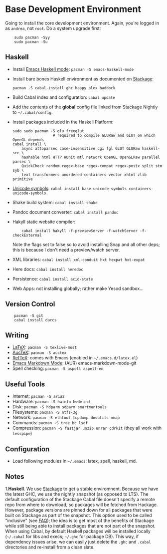 Base Development Environment
============================
Going to install the core development environment.  Again, you're logged in as `andrea`,
not `root`.  Do a system upgrade first:

        sudo pacman -Syy
        sudo pacman -Su


Haskell
-------
  * Install [Emacs Haskell mode][hask-mode]: `pacman -S emacs-haskell-mode`

  * Install bare bones Haskell environment as documented on [Stackage][stackage-install-hask]:

        pacman -S cabal-install ghc happy alex haddock

  * Build Cabal index and configuration: `cabal update`

  * Add the contents of the **global** config file linked from Stackage Nightly to
    `~/.cabal/config`.

  * Install packages included in the Haskell Platform:

        sudo sudo pacman -S glu freeglut
                          # required to compile GLURaw and GLUT on which OpenGL depends
        cabal install \
            async attoparsec case-insensitive cgi fgl GLUT GLURaw haskell-src \
            hashable html HTTP HUnit mtl network OpenGL OpenGLRaw parallel parsec \
            QuickCheck random regex-base regex-compat regex-posix split stm syb \
            text transformers unordered-containers vector xhtml zlib primitive

  * [Unicode symbols][hask-unicode]: `cabal install base-unicode-symbols containers-unicode-symbols`

  * Shake build system: `cabal install shake`

  * Pandoc document converter: `cabal install pandoc`

  * Hakyll static website compiler:

            cabal install hakyll -f-previewServer -f-watchServer -f-checkExternal

    Note the flags set to false so to avoid installing Snap and all other deps; 
    this is because I don't need a preview/watch server.

  * XML libraries: `cabal install xml-conduit hxt hexpat hxt-expat`

  * Here docs: `cabal install heredoc`

  * Persistence: `cabal install acid-state`

  * Web Apps: not installing globally; rather make Yesod sandbox...


Version Control
---------------
        pacman -S git
        cabal install darcs


Writing
-------
  * [LaTeX][tex]: `pacman -S texlive-most`
  * [AucTeX][auctex]: `pacman -S auctex`
  * [RefTeX][reftex]: comes with Emacs (enabled in `~/.emacs.d/latex.el`)
  * [Emacs Markdown Mode][md-mode]: (AUR) emacs-markdown-mode-git
  * Spell checking: `pacman -S aspell aspell-en`


Useful Tools
------------
  * Internet: `pacman -S aria2`
  * Hardware: `pacman -S hwinfo hwdetect`
  * Disk: `pacman -S hdparm sdparm smartmontools`
  * Filesystems: `pacman -S ntfs-3g`
  * Network: `pacman -S ethtool tcpdump dnsutils nmap`
  * Commands: `pacman -S tree bc lsof`
  * Compression: `pacman -S fastjar unzip unrar cdrkit`
    (they all work with `lesspipe`) 


Configuration
-------------
  * Load following modules in `~/.emacs`: latex, spell, haskell, md.




Notes
-----
1.**Haskell**. We use [Stackage][stackage] to get a stable enviromnent. Because we have
the latest GHC, we use the nightly snapshot (as opposed to LTS).
The default configuration of the Stackage Cabal file doesn't specify a remote repo from
where to download, so packages will be fetched from Hackage. However, package versions
are pinned down for all packages that were built on Stackage as part of the snapshot.
This option used to be called "inclusive" (see [FAQ][stackage-faq]); the idea is to get
most of the benefits of Stackage while still being able to install packages that are not
part of the snapshot.
When using Cabal, by default Haskell packages will be installed locally (`~/.cabal` for
libs and execs; `~/.ghc` for package DB). This way, if dependency issues arise, we can
easily just delete the `.ghc` and `.cabal` directories and re-install from a clean slate.




[hask-mode]: http://www.haskell.org/haskellwiki/Emacs
             "Haskell with Emacs"

[tex]: https://wiki.archlinux.org/index.php/TeX_Live
       "LaTeX"

[auctex]: http://www.gnu.org/software/auctex/index.html
	  "AucTeX"

[reftex]: http://www.gnu.org/software/auctex/reftex.html
	  "RefTeX"

[md-mode]: http://jblevins.org/projects/markdown-mode/
           "Emacs Markdown Mode"

[stackage]: https://www.stackage.org/
    "Stackage Server"

[stackage-install-hask]: https://www.stackage.org/install
    "Stackage: Install Haskell"

[stackage-faq]: https://github.com/fpco/stackage/wiki/Stackage-Server-FAQ
    "Stackage Server FAQ"

[hask-unicode]: http://www.haskell.org/haskellwiki/Unicode-symbols
                "Unicode Symbols in Haskell"
